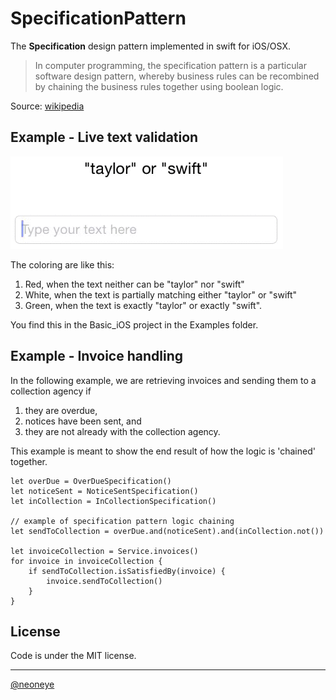 SpecificationPattern
====================

The **Specification** design pattern implemented in swift for iOS/OSX.

> In computer programming, the specification pattern is a particular software design pattern, whereby business rules can be recombined by chaining the business rules together using boolean logic.

Source: [wikipedia](http://en.wikipedia.org/wiki/Specification_pattern)

Example - Live text validation
------------------------------

![](example0.gif)

The coloring are like this:

1. Red, when the text neither can be "taylor" nor "swift"
2. White, when the text is partially matching either "taylor" or "swift"
3. Green, when the text is exactly "taylor" or exactly "swift".

You find this in the Basic_iOS project in the Examples folder.


Example - Invoice handling
--------------------------

In the following example, we are retrieving invoices and sending them to a collection agency if

1. they are overdue,
2. notices have been sent, and
3. they are not already with the collection agency.

This example is meant to show the end result of how the logic is 'chained' together.

	let overDue = OverDueSpecification()
	let noticeSent = NoticeSentSpecification()
	let inCollection = InCollectionSpecification()
 
	// example of specification pattern logic chaining
	let sendToCollection = overDue.and(noticeSent).and(inCollection.not())
 
	let invoiceCollection = Service.invoices()
	for invoice in invoiceCollection {
	    if sendToCollection.isSatisfiedBy(invoice) {
	        invoice.sendToCollection()
	    }
	}
	


License
-------

Code is under the MIT license.


------

[@neoneye](http://twitter.com/neoneye)
